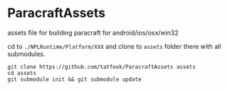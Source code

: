 # ParacraftAssets
assets file for building paracraft for android/ios/osx/win32

cd to `./NPLRuntime/Platform/XXX` and clone to `assets` folder there with all submodules.

```
git clone https://github.com/tatfook/ParacraftAssets assets
cd assets
git submodule init && git submodule update
```
